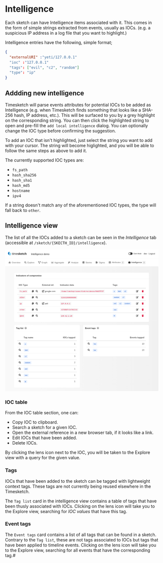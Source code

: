 # Intelligence

Each sketch can have Intelligence items associated with it. This comes in the form of simple strings extracted from events,
usually as IOCs. (e.g. a suspicious IP address in a log file that you want to highlight.)


Intelligence entries have the following, simple format;

```json
{
  "externalURI" :"yeti/127.0.0.1"
  "ioc" :"127.0.0.1"
  "tags": ["evil", "c2", "random"]
  "type": "ip"
}
```

## Addding new intelligence

Timesketch will parse events attributes for potential IOCs to be added as Intelligence (e.g. when Timesketch finds something that looks like a SHA-256 hash, IP address, etc.). This will be surfaced to you by a grey highlight on the corresponding string. You can then click the highlighted string to open and pre-fill the `add local intelligence` dialog. You can optionally change the IOC type before confirming the suggestion.

To add an IOC that isn't highlighted, just select the string you want to add with your cursor. The string will become higlighted, and you will be able to follow the same steps as above to add it.

The currently supported IOC types are:

* `fs_path`
* `hash_sha256`
* `hash_sha1`
* `hash_md5`
* `hostname`
* `ipv4`

If a string doesn't match any of the aforementioned IOC types, the type will fall back to `other`.

## Intelligence view

The list of all the IOCs added to a sketch can be seen in the *Intelligence* tab (accessible at `/sketch/{SKECTH_ID}/intelligence`).

![Intelligence view demo](/assets/images/inteldemo.png)

### IOC table

From the IOC table section, one can:

* Copy IOC to clipboard.
* Search a sketch for a given IOC.
* Open the external reference in a new browser tab, if it looks like a link.
* Edit IOCs that have been added.
* Delete IOCs.

By clicking the lens icon next to the IOC, you will be taken to the Explore view with a query for the given value.

### Tags

IOCs that have been added to the sketch can be tagged with lightweight context tags. These tags are not currently
being reused elsewhere in the Timesketch.

The `Tag list` card in the intelligence view contains a table of tags that have been thusly associated with IOCs.
Clicking on the lens icon will take you to the Explore view, searching for *IOC values* that have this tag.

### Event tags

The `Event tags` card contains a list of all tags that can be found in a sketch. Contrary to the `Tag list`, these
are not tags associated to IOCs but tags that have been applied to timeline events. Clicking on the lens icon will
take you to the Explore view, searching for all events that have the corresponding tag.#

